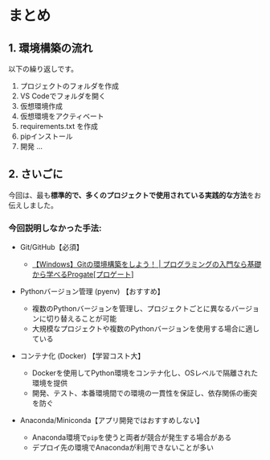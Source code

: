 # まとめ

## 1. 環境構築の流れ
以下の繰り返しです。

1. プロジェクトのフォルダを作成
2. VS Codeでフォルダを開く
3. 仮想環境作成
4. 仮想環境をアクティベート
5. requirements.txt を作成
6. pipインストール
7. 開発 ...


## 2. さいごに

今回は、最も**標準的で、多くのプロジェクトで使用されている実践的な方法**をお伝えしました。

### 今回説明しなかった手法:

- Git/GitHub【必須】
  - [【Windows】Gitの環境構築をしよう！ | プログラミングの入門なら基礎から学べるProgate[プロゲート]](https://prog-8.com/docs/git-env-win)

- Pythonバージョン管理 (pyenv) 【おすすめ】
  - 複数のPythonバージョンを管理し、プロジェクトごとに異なるバージョンに切り替えることが可能
  - 大規模なプロジェクトや複数のPythonバージョンを使用する場合に適している

- コンテナ化 (Docker) 【学習コスト大】
  - Dockerを使用してPython環境をコンテナ化し、OSレベルで隔離された環境を提供
  - 開発、テスト、本番環境間での環境の一貫性を保証し、依存関係の衝突を防ぐ

- Anaconda/Miniconda【アプリ開発ではおすすめしない】
  - Anaconda環境で`pip`を使うと両者が競合が発生する場合がある
  - デプロイ先の環境でAnacondaが利用できないことが多い
